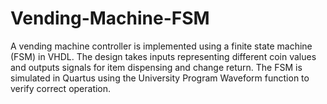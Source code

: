 # Vending-Machine-FSM
A vending machine controller is implemented using a finite state machine (FSM) in VHDL. The design takes inputs representing different coin values and outputs signals for item dispensing and change return. The FSM is simulated in Quartus using the University Program Waveform function to verify correct operation.
